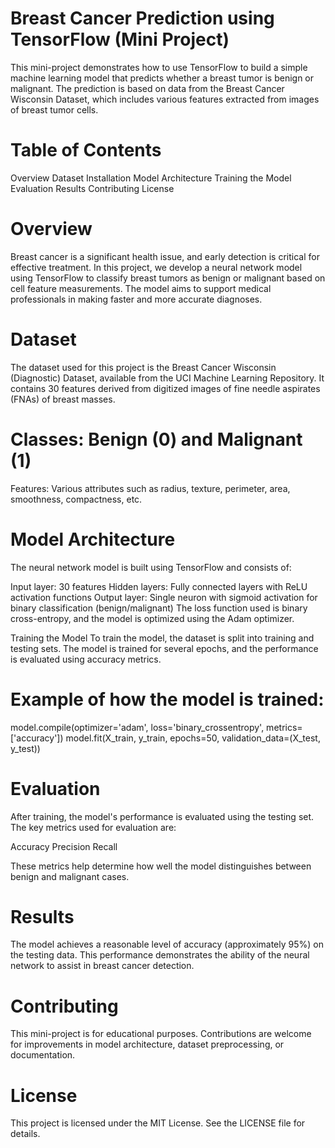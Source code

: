 # Breast Cancer Prediction using TensorFlow (Mini Project)
This mini-project demonstrates how to use TensorFlow to build a simple machine learning model that predicts whether a breast tumor is benign or malignant. The prediction is based on data from the Breast Cancer Wisconsin Dataset, which includes various features extracted from images of breast tumor cells.

# Table of Contents
Overview
Dataset
Installation
Model Architecture
Training the Model
Evaluation
Results
Contributing
License
# Overview
Breast cancer is a significant health issue, and early detection is critical for effective treatment. In this project, we develop a neural network model using TensorFlow to classify breast tumors as benign or malignant based on cell feature measurements. The model aims to support medical professionals in making faster and more accurate diagnoses.

# Dataset
The dataset used for this project is the Breast Cancer Wisconsin (Diagnostic) Dataset, available from the UCI Machine Learning Repository. It contains 30 features derived from digitized images of fine needle aspirates (FNAs) of breast masses.

# Classes: Benign (0) and Malignant (1)
Features: Various attributes such as radius, texture, perimeter, area, smoothness, compactness, etc.

# Model Architecture
The neural network model is built using TensorFlow and consists of:

Input layer: 30 features
Hidden layers: Fully connected layers with ReLU activation functions
Output layer: Single neuron with sigmoid activation for binary classification (benign/malignant)
The loss function used is binary cross-entropy, and the model is optimized using the Adam optimizer.

Training the Model
To train the model, the dataset is split into training and testing sets. The model is trained for several epochs, and the performance is evaluated using accuracy metrics.


# Example of how the model is trained:
model.compile(optimizer='adam', loss='binary_crossentropy', metrics=['accuracy'])
model.fit(X_train, y_train, epochs=50, validation_data=(X_test, y_test))

# Evaluation
After training, the model's performance is evaluated using the testing set. The key metrics used for evaluation are:

Accuracy
Precision
Recall

These metrics help determine how well the model distinguishes between benign and malignant cases.

# Results
The model achieves a reasonable level of accuracy (approximately 95%) on the testing data. This performance demonstrates the ability of the neural network to assist in breast cancer detection.

# Contributing
This mini-project is for educational purposes. Contributions are welcome for improvements in model architecture, dataset preprocessing, or documentation.

# License
This project is licensed under the MIT License. See the LICENSE file for details.
